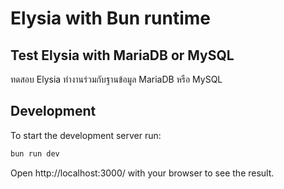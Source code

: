 # Elysia with Bun runtime

## Test Elysia with MariaDB or MySQL

ทดสอบ Elysia ทำงานร่วมกับฐานข้อมูล MariaDB หรือ MySQL

## Development
To start the development server run:
```bash
bun run dev
```

Open http://localhost:3000/ with your browser to see the result.